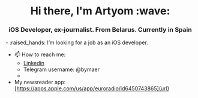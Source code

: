 <h1 align="center">Hi there, I'm Artyom</a> :wave:
<h3 align="center">iOS Developer, ex-journalist. From Belarus. Currently in Spain</h3>
- :raised_hands: I’m looking for a job as an iOS developer.
  
- 📫 How to reach me: 
  - [Linkedin](https://www.linkedin.com/in/bymaer)
  - Telegram username: @bymaer
  - 
- My newsreader app: [https://apps.apple.com/us/app/euroradio/id6450743865](url)
